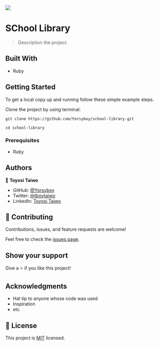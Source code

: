 ![](https://img.shields.io/badge/Microverse-blueviolet)

# SChool Library

> Description the project.


## Built With

- Ruby


## Getting Started

To get a local copy up and running follow these simple example steps.

Clone the project by using terminal:

```
git clone https://github.com/Yorsyboy/school-library.git

cd school-library
```


### Prerequisites

- Ruby

## Authors

👤 **Toyosi Taiwo**

- GitHub: [@Yorsyboy](https://github.com/Yorsyboy)
- Twitter: [@tboytaiwo](https://twitter.com/Tboytaiwo)
- LinkedIn: [Toyosi Taiwo](https://linkedin.com/in/taiwo-toyosi)

## 🤝 Contributing

Contributions, issues, and feature requests are welcome!

Feel free to check the [issues page](../../issues/).

## Show your support

Give a ⭐️ if you like this project!

## Acknowledgments

- Hat tip to anyone whose code was used
- Inspiration
- etc

## 📝 License

This project is [MIT](./MIT.md) licensed.
